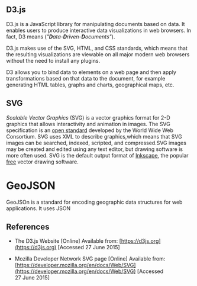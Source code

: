 ## D3.js

D3.js is a JavaScript library for manipulating documents based on data. It 
enables users to produce interactive data visualizations in web browsers. In 
fact, D3 means (*"**D**ata-**D**riven-**D**ocuments"*).

D3.js makes use of the SVG, HTML, and CSS standards, which means that the 
resulting visualizations are viewable on all major modern web browsers without
the need to install any plugins. 

D3 allows you to bind data to elements on a web page and then apply 
transformations based on that data to the document, for example generating 
HTML tables, graphs and charts, geographical maps, etc.


## SVG

*Scalable Vector Graphics* (SVG) is a vector graphics format for 2-D graphics 
that allows interactivity and animation in images. The SVG specification is an 
[open standard](http://www.w3.org/Graphics/SVG/) developed by the World Wide 
Web Consortium. SVG uses XML to describe graphics,which means that SVG images 
can be searched, indexed, scripted, and compressed.SVG images may be created and
edited using any text editor, but drawing software is more often used. SVG is 
the default output format of [Inkscape](https://inkscape.org/), the popular 
[free](http://www.gnu.org/philosophy/free-sw.en.html) vector drawing software.


# GeoJSON

GeoJSOn is a standard for encoding geographic data structures for web 
applications. It uses JSON 


## References

* The D3.js Website [Online] Available from:
  [https://d3js.org](https://d3js.org) [Accessed 27&nbsp;June&nbsp;2015]

* Mozilla Developer Network SVG page [Online] Available from:
  [https://developer.mozilla.org/en/docs/Web/SVG](https://developer.mozilla.org/en/docs/Web/SVG)
  [Accessed 27&nbsp;June&nbsp;2015]